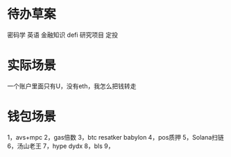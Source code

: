 # 待办草案
密码学
英语
金融知识 defi
研究项目
定投

# 实际场景
一个账户里面只有U，没有eth，我怎么把钱转走

# 钱包场景
1，avs+mpc
2，gas倍数
3，btc resatker babylon
4，pos质押
5，Solana扫链
6，汤山老王
7，hype dydx
8，bls
9，



